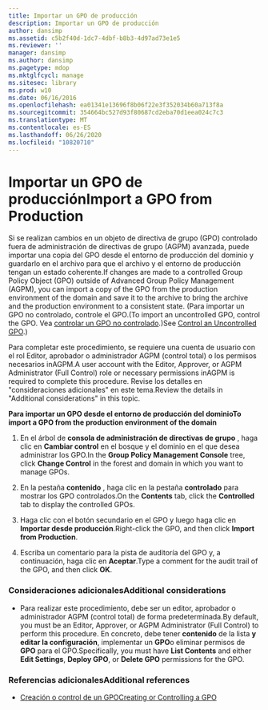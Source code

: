 ```yaml
---
title: Importar un GPO de producción
description: Importar un GPO de producción
author: dansimp
ms.assetid: c5b2f40d-1dc7-4dbf-b8b3-4d97ad73e1e5
ms.reviewer: ''
manager: dansimp
ms.author: dansimp
ms.pagetype: mdop
ms.mktglfcycl: manage
ms.sitesec: library
ms.prod: w10
ms.date: 06/16/2016
ms.openlocfilehash: ea01341e13696f8b06f22e3f352034b60a713f8a
ms.sourcegitcommit: 354664bc527d93f80687cd2eba70d1eea024c7c3
ms.translationtype: MT
ms.contentlocale: es-ES
ms.lasthandoff: 06/26/2020
ms.locfileid: "10820710"
---
```

# <span data-ttu-id="1ce4d-103">Importar un GPO de producción</span><span class="sxs-lookup"><span data-stu-id="1ce4d-103">Import a GPO from Production</span></span>


<span data-ttu-id="1ce4d-104">Si se realizan cambios en un objeto de directiva de grupo (GPO) controlado fuera de administración de directivas de grupo (AGPM) avanzada, puede importar una copia del GPO desde el entorno de producción del dominio y guardarlo en el archivo para que el archivo y el entorno de producción tengan un estado coherente.</span><span class="sxs-lookup"><span data-stu-id="1ce4d-104">If changes are made to a controlled Group Policy Object (GPO) outside of Advanced Group Policy Management (AGPM), you can import a copy of the GPO from the production environment of the domain and save it to the archive to bring the archive and the production environment to a consistent state.</span></span> <span data-ttu-id="1ce4d-105">(Para importar un GPO no controlado, controle el GPO.</span><span class="sxs-lookup"><span data-stu-id="1ce4d-105">(To import an uncontrolled GPO, control the GPO.</span></span> <span data-ttu-id="1ce4d-106">Vea [controlar un GPO no controlado](control-an-uncontrolled-gpo-agpm40.md).)</span><span class="sxs-lookup"><span data-stu-id="1ce4d-106">See [Control an Uncontrolled GPO](control-an-uncontrolled-gpo-agpm40.md).)</span></span>

<span data-ttu-id="1ce4d-107">Para completar este procedimiento, se requiere una cuenta de usuario con el rol Editor, aprobador o administrador AGPM (control total) o los permisos necesarios inAGPM.</span><span class="sxs-lookup"><span data-stu-id="1ce4d-107">A user account with the Editor, Approver, or AGPM Administrator (Full Control) role or necessary permissions inAGPM is required to complete this procedure.</span></span> <span data-ttu-id="1ce4d-108">Revise los detalles en "consideraciones adicionales" en este tema.</span><span class="sxs-lookup"><span data-stu-id="1ce4d-108">Review the details in "Additional considerations" in this topic.</span></span>

**<span data-ttu-id="1ce4d-109">Para importar un GPO desde el entorno de producción del dominio</span><span class="sxs-lookup"><span data-stu-id="1ce4d-109">To import a GPO from the production environment of the domain</span></span>**

1.  <span data-ttu-id="1ce4d-110">En el árbol de **consola de administración de directivas de grupo** , haga clic en **Cambiar control** en el bosque y el dominio en el que desea administrar los GPO.</span><span class="sxs-lookup"><span data-stu-id="1ce4d-110">In the **Group Policy Management Console** tree, click **Change Control** in the forest and domain in which you want to manage GPOs.</span></span>

2.  <span data-ttu-id="1ce4d-111">En la pestaña **contenido** , haga clic en la pestaña **controlado** para mostrar los GPO controlados.</span><span class="sxs-lookup"><span data-stu-id="1ce4d-111">On the **Contents** tab, click the **Controlled** tab to display the controlled GPOs.</span></span>

3.  <span data-ttu-id="1ce4d-112">Haga clic con el botón secundario en el GPO y luego haga clic en **Importar desde producción**.</span><span class="sxs-lookup"><span data-stu-id="1ce4d-112">Right-click the GPO, and then click **Import from Production**.</span></span>

4.  <span data-ttu-id="1ce4d-113">Escriba un comentario para la pista de auditoría del GPO y, a continuación, haga clic en **Aceptar**.</span><span class="sxs-lookup"><span data-stu-id="1ce4d-113">Type a comment for the audit trail of the GPO, and then click **OK**.</span></span>

### <span data-ttu-id="1ce4d-114">Consideraciones adicionales</span><span class="sxs-lookup"><span data-stu-id="1ce4d-114">Additional considerations</span></span>

-   <span data-ttu-id="1ce4d-115">Para realizar este procedimiento, debe ser un editor, aprobador o administrador AGPM (control total) de forma predeterminada.</span><span class="sxs-lookup"><span data-stu-id="1ce4d-115">By default, you must be an Editor, Approver, or AGPM Administrator (Full Control) to perform this procedure.</span></span> <span data-ttu-id="1ce4d-116">En concreto, debe tener **contenido** de la lista **y editar la configuración**, implementar un **GPO**o eliminar permisos de **GPO** para el GPO.</span><span class="sxs-lookup"><span data-stu-id="1ce4d-116">Specifically, you must have **List Contents** and either **Edit Settings**, **Deploy GPO**, or **Delete GPO** permissions for the GPO.</span></span>

### <span data-ttu-id="1ce4d-117">Referencias adicionales</span><span class="sxs-lookup"><span data-stu-id="1ce4d-117">Additional references</span></span>

-   [<span data-ttu-id="1ce4d-118">Creación o control de un GPO</span><span class="sxs-lookup"><span data-stu-id="1ce4d-118">Creating or Controlling a GPO</span></span>](creating-or-controlling-a-gpo-agpm40-app.md)

 

 





